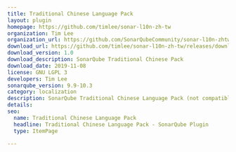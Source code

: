 ```yaml
---
title: Traditional Chinese Language Pack
layout: plugin
homepage: https://github.com/timlee/sonar-l10n-zh-tw
organization: Tim Lee
organization_url: https://github.com/SonarQubeCommunity/sonar-l10n-zhtw
download_url: https://github.com/timlee/sonar-l10n-zh-tw/releases/download/v1.0/sonar-l10n-zhtw-plugin-1.0.jar
download_version: 1.0
download_description: SonarQube Traditional Chinese Pack
download_date: 2019-11-08
license: GNU LGPL 3
developers: Tim Lee
sonarqube_version: 9.9-10.3
category: localization
description: SonarQube Traditional Chinese Language Pack (not compatible with the "Chinese Pack" which uses Simplified Chinese)
details: 
seo:
  name: Traditional Chinese Language Pack
  headline: Traditional Chinese Language Pack - SonarQube Plugin
  type: ItemPage

---
```

